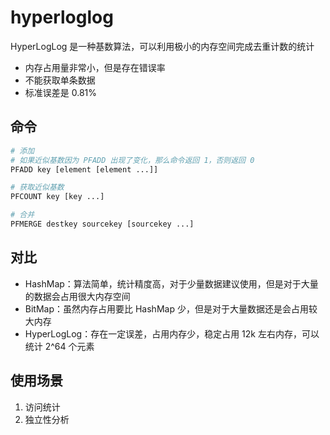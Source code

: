 # hyperloglog

 HyperLogLog 是一种基数算法，可以利用极小的内存空间完成去重计数的统计

- 内存占用量非常小，但是存在错误率
- 不能获取单条数据
- 标准误差是 0.81%

## 命令

```sh
# 添加
# 如果近似基数因为 PFADD 出现了变化，那么命令返回 1，否则返回 0 
PFADD key [element [element ...]]

# 获取近似基数
PFCOUNT key [key ...]

# 合并
PFMERGE destkey sourcekey [sourcekey ...]
```

## 对比

- HashMap：算法简单，统计精度高，对于少量数据建议使用，但是对于大量的数据会占用很大内存空间
- BitMap：虽然内存占用要比 HashMap 少，但是对于大量数据还是会占用较大内存
- HyperLogLog：存在一定误差，占用内存少，稳定占用 12k 左右内存，可以统计 2^64 个元素

## 使用场景

1. 访问统计
2. 独立性分析

